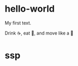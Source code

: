 hello-world
==============

My first text.

Drink :coffee:, eat :pizza:, and move like a :dancer:

# ssp
